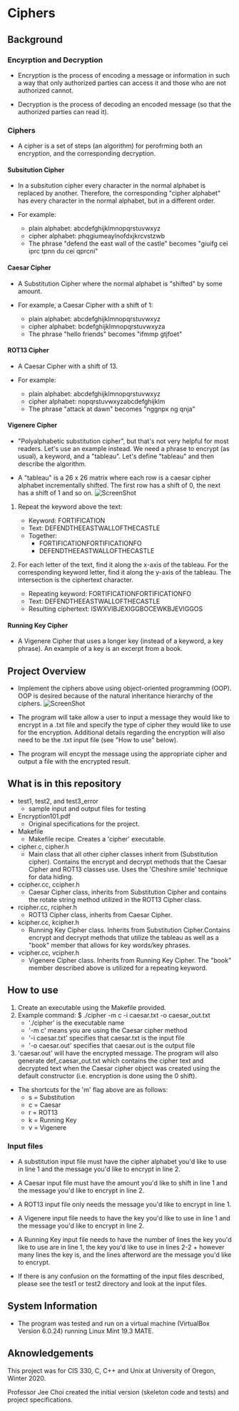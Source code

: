 # Ciphers

## Background
### Encyrption and Decryption
* Encryption is the process of encoding a message or information in such a way that only authorized parties can access it and those who are not authorized cannot.

* Decryption is the process of decoding an encoded message (so that the authorized parties can read it).

### Ciphers
* A cipher is a set of steps (an algorithm) for perofrming both an encryption, and the corresponding decryption. 

#### Subsitution Cipher
* In a subsitution cipher every character in the normal alphabet is replaced by another. Therefore, the corresponding "cipher alphabet" has every character in the normal alphabet, but in a different order.

* For example:
    * plain alphabet:  abcdefghijklmnopqrstuvwxyz
    * cipher alphabet: phqgiumeaylnofdxjkrcvstzwb
    * The phrase "defend the east wall of the castle" becomes "giuifg cei iprc tpnn du cei qprcni"

#### Caesar Cipher
* A Substitution Cipher where the normal alphabet is "shifted" by some amount.

* For example, a Caesar Cipher with a shift of 1:
    * plain alphabet:  abcdefghijklmnopqrstuvwxyz
    * cipher alphabet: bcdefghijklmnopqrstuvwxyza
    * The phrase "hello friends" becomes "ifmmp gtjfoet"

#### ROT13 Cipher
* A Caesar Cipher with a shift of 13.

* For example:
    * plain alphabet:  abcdefghijklmnopqrstuvwxyz
    * cipher alphabet: nopqrstuvwxyzabcdefghijklm
    * The phrase "attack at dawn" becomes "nggnpx ng qnja"

#### Vigenere Cipher
* "Polyalphabetic substitution cipher", but that's not very helpful for most readers. Let's use an example instead. We need a phrase to encrypt (as usual), a keyword, and a "tableau". Let's define "tableau" and then describe the algorithm.

* A "tableau" is a 26 x 26 matrix where each row is a caesar cipher alphabet incrementally shifted. The first row has a shift of 0, the next has a shift of 1 and so on. 
![ScreenShot](/screenshots/tableau.png)

1. Repeat the keyword above the text:
    * Keyword: FORTIFICATION
    * Text:    DEFENDTHEEASTWALLOFTHECASTLE
    * Together: 
        * FORTIFICATIONFORTIFICATIONFO
        * DEFENDTHEEASTWALLOFTHECASTLE

2. For each letter of the text, find it along the x-axis of the tableau. For the corresponding keyword letter, find it along the y-axis of the tableau. The intersection is the ciphertext character. 
    * Repeating keyword:    FORTIFICATIONFORTIFICATIONFO
    * Text:                 DEFENDTHEEASTWALLOFTHECASTLE
    * Resulting ciphertext: ISWXVIBJEXIGGBOCEWKBJEVIGGOS

#### Running Key Cipher
* A Vigenere Cipher that uses a longer key (instead of a keyword, a key phrase). An example of a key is an excerpt from a book.

## Project Overview
* Implement the ciphers above using object-oriented programming (OOP). OOP is desired because of the natural inheritance hierarchy of the ciphers.
![ScreenShot](/screenshots/inheritance.png)

* The program will take allow a user to input a message they would like to encrypt in a .txt file and specify the type of cipher they would like to use for the encryption. Additional details regarding the encryption will also need to be the .txt input file (see "How to use" below).

* The program will encypt the message using the appropriate cipher and output a file with the encrypted result.

## What is in this repository
* test1, test2, and test3_error
    * sample input and output files for testing
* Encryption101.pdf
    * Original specifications for the project.
* Makefile
    * Makefile recipe. Creates a 'cipher' executable.
* cipher.c, cipher.h
    * Main class that all other cipher classes inherit from (Substitution cipher). Contains the encrypt and decrypt methods that the Caesar Cipher and ROT13 classes use. Uses the 'Cheshire smile' technique for data hiding. 
* ccipher.cc, ccipher.h
    * Caesar Cipher class, inherits from Substitution Cipher and contains the rotate string method utilized in the ROT13 Cipher class.
* rcipher.cc, rcipher.h
    * ROT13 Cipher class, inherits from Caesar Cipher.
* kcipher.cc, kcipher.h
    * Running Key Cipher class. Inherits from Substitution Cipher.Contains encrypt and decrypt methods that utilize the tableau as well as a "book" member that allows for key words/key phrases.
* vcipher.cc, vcipher.h
    * Vigenere Cipher class. Inherits from Running Key Cipher. The "book" member described above is utilized for a repeating keyword.

## How to use
1. Create an executable using the Makefile provided.
2. Example command: $ ./cipher -m c -i caesar.txt -o caesar_out.txt
    * './cipher' is the executable name
    * '-m c' means you are using the Caesar cipher method
    * '-i  caesar.txt' specifies that caesar.txt is the input file
    * '-o caesar.out' specifies that caesar.out is the output file
3. 'caesar.out' will have the encrypted message. The program will also generate def_caesar_out.txt which contains the cipher text and decrypted text when the Caesar cipher object was created using the default constructor (i.e. encryption is done using the 0 shift).

* The shortcuts for the 'm' flag above are as follows:
    * s = Substitution
    * c = Caesar
    * r = ROT13
    * k = Running Key
    * v = Vigenere

### Input files
* A substitution input file must have the cipher alphabet you'd like to use in line 1 and the message you'd like to encrypt in line 2. 

* A Caesar input file must have the amount you'd like to shift in line 1 and the message you'd like to encrypt in line 2.

* A ROT13 input file only needs the message you'd like to encrypt in line 1.

* A Vigenere input file needs to have the key you'd like to use in line 1 and the message you'd like to encrypt in line 2.

* A Running Key input file needs to have the number of lines the key you'd like to use are in line 1, the key you'd like to use in lines 2-2 + however many lines the key is, and the lines afterword are the message you'd like to encrypt.

* If there is any confusion on the formatting of the input files described, please see the test1 or test2 directory and look at the input files.

## System Information
* The program was tested and run on a virtual machine (VirtualBox Version 6.0.24) running Linux Mint 19.3 MATE.

## Aknowledgements
This project was for CIS 330, C, C++ and Unix at University of Oregon, Winter 2020.

Professor Jee Choi created the initial version (skeleton code and tests) and project specifications.
